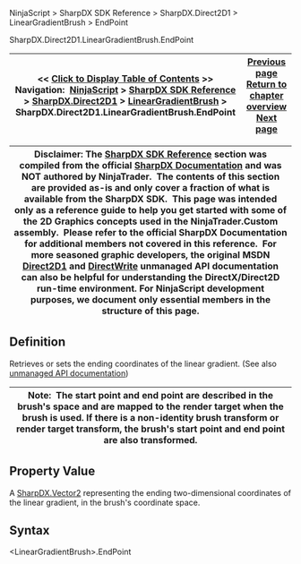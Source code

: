 ﻿
NinjaScript \> SharpDX SDK Reference \> SharpDX.Direct2D1 \> LinearGradientBrush \> EndPoint

SharpDX.Direct2D1\.LinearGradientBrush.EndPoint

| \<\< [Click to Display Table of Contents](sharpdx_direct2d1_lineargradientbrush_endpoint.md) \>\> **Navigation:**     [NinjaScript](ninjascript.md) \> [SharpDX SDK Reference](sharpdx_sdk_reference.md) \> [SharpDX.Direct2D1](sharpdx_direct2d1.md) \> [LinearGradientBrush](sharpdx_direct2d1_lineargradientbrush.md) \> SharpDX.Direct2D1\.LinearGradientBrush.EndPoint | [Previous page](sharpdx_direct2d1_lineargradientbrush.md) [Return to chapter overview](sharpdx_direct2d1_lineargradientbrush.md) [Next page](sharpdx_direct2d1_lineargradientbrush_gradientstopcollection.md) |
| --- | --- |

| Disclaimer: The [SharpDX SDK Reference](sharpdx_sdk_reference.md) section was compiled from the official [SharpDX Documentation](http://sharpdx.org/) and was NOT authored by NinjaTrader.  The contents of this section are provided as\-is and only cover a fraction of what is available from the SharpDX SDK.  This page was intended only as a reference guide to help you get started with some of the 2D Graphics concepts used in the NinjaTrader.Custom assembly.  Please refer to the official SharpDX Documentation for additional members not covered in this reference.  For more seasoned graphic developers, the original MSDN [Direct2D1](https://msdn.microsoft.com/en-us/library/windows/desktop/dd370990.aspx) and [DirectWrite](https://msdn.microsoft.com/en-us/library/windows/desktop/dd368038.aspx) unmanaged API documentation can also be helpful for understanding the DirectX/Direct2D run\-time environment. For NinjaScript development purposes, we document only essential members in the structure of this page. |
| --- |

## Definition
Retrieves or sets the ending coordinates of the linear gradient. 
(See also [unmanaged API documentation](https://msdn.microsoft.com/en-us/library/dd371492.aspx))
 

| Note:  The start point and end point are described in the brush's space and are mapped to the render target when the brush is used. If there is a non\-identity brush transform or render target transform, the brush's start point and end point are also transformed. |
| --- |
## 
## 
## Property Value
A [SharpDX.Vector2](sharpdx_vector2.md) representing the ending two\-dimensional coordinates of the linear gradient, in the brush's coordinate space.
 
## Syntax
\<LinearGradientBrush\>.EndPoint
